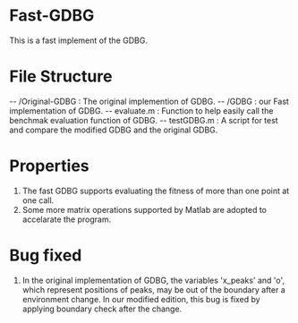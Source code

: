 # Fast-GDBG
This is a fast implement of the GDBG.

# File Structure

-- /Original-GDBG : The original implemention of GDBG.
-- /GDBG : our Fast implementation of GDBG.
-- evaluate.m : Function to help easily call the benchmak evaluation function of GDBG.
-- testGDBG.m : A script for test and compare the modified GDBG and the original GDBG.

# Properties
1. The fast GDBG supports evaluating the fitness of more than one point at one call.
2. Some more matrix operations supported by Matlab are adopted to accelarate the program.


# Bug fixed
1. In the original implementation of GDBG, the variables 'x_peaks' and 'o', which represent positions of peaks, may be out of the boundary after a environment change.
In our modified edition, this bug is fixed by applying boundary check after the change.